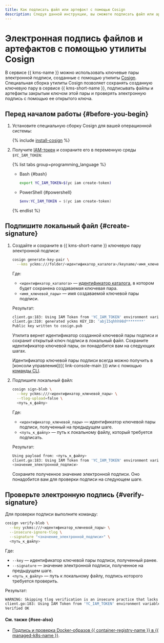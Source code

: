 ```yaml
---
title: Как подписать файл или артефакт с помощью Cosign
description: Следуя данной инструкции, вы сможете подписать файл или артефакт, а также проверить электронную подпись с помощью утилиты Cosign.
---
```


# Электронная подпись файлов и артефактов с помощью утилиты Cosign

В сервисе {{ kms-name }} можно использовать ключевые пары электронной подписи, созданные с помощью утилиты [Cosign](https://docs.sigstore.dev/signing/quickstart/). Специальная сборка утилиты Cosign позволяет сохранять созданную ключевую пару в сервисе {{ kms-short-name }}, подписывать файлы и артефакты закрытым ключом этой пары и проверять электронную подпись с помощью ее открытого ключа.

## Перед началом работы {#before-you-begin}

1. Установите специальную сборку Cosign для вашей операционной системы:

    {% include [install-cosign](../../_includes/kms/install-cosign.md) %}

1. Получите [IAM-токен](../../iam/concepts/authorization/iam-token.md) и сохраните его в переменную среды `$YC_IAM_TOKEN`:

    {% list tabs group=programming_language %}

    - Bash {#bash}

      ```bash
      export YC_IAM_TOKEN=$(yc iam create-token)
      ```

    - PowerShell {#powershell}

      ```powershell
      $env:YC_IAM_TOKEN = $(yc iam create-token)
      ```

    {% endlist %}

## Подпишите локальный файл {#create-signature}

1. Создайте и сохраните в {{ kms-short-name }} ключевую пару электронной подписи:

    ```bash
    cosign generate-key-pair \
      --kms yckms:///folder/<идентификатор_каталога>/keyname/<имя_ключевой_пары>
    ```

    Где:
    * `<идентификатор_каталога>` — [идентификатор каталога](../../resource-manager/operations/folder/get-id.md), в котором будет сохранена создаваемая ключевая пара.
    * `<имя_ключевой_пары>` — имя создаваемой ключевой пары подписи.

    Результат:

    ```bash
    client.go:183: Using IAM Token from 'YC_IAM_TOKEN' environment variable as credentials
    client.go:310: generated yckms KEY_ID: 'abj15qhhh98d********'
    Public key written to cosign.pub
    ```

    Утилита вернет идентификатор созданной ключевой пары подписи и сохранит открытый ключ подписи в локальный файл. Сохраните идентификатор ключевой пары, он понадобится вам на следующих шагах.
    
    Идентификатор ключевой пары подписи всегда можно получить в [консоли управления]({{ link-console-main }}) или с помощью [команды CLI](../../cli/cli-ref/kms/cli-ref/asymmetric-signature-key/list.md).

1. Подпишите локальный файл:

    ```bash
    cosign sign-blob \
      --key yckms:///<идентификатор_ключевой_пары> \
      --tlog-upload=false \
      <путь_к_файлу>
    ```

    Где:
    * `<идентификатор_ключевой_пары>` — идентификатор ключевой пары подписи, полученный на предыдущем шаге.
    * `<путь_к_файлу>` — путь к локальному файлу, который требуется подписать.

    Результат:

    ```bash
    Using payload from: <путь_к_файлу>
    client.go:183: Using IAM Token from 'YC_IAM_TOKEN' environment variable as credentials
    <значение_электронной_подписи>
    ```

    Сохраните полученное значение электронной подписи. Оно понадобится вам для проверки подписи на следующем шаге.

## Проверьте электронную подпись {#verify-signature}

Для проверки подписи выполните команду:

```bash
cosign verify-blob \
  --key yckms:///<идентификатор_ключевой_пары> \
  --insecure-ignore-tlog \
  --signature "<значение_электронной_подписи>" \
  <путь_к_файлу>
```

Где:
* `--key` — идентификатор ключевой пары подписи, полученный ранее.
* `--signature` — значение электронной подписи, полученное на предыдущем шаге.
* `<путь_к_файлу>` — путь к локальному файлу, подпись которого требуется проверить.

Результат:

```bash
WARNING: Skipping tlog verification is an insecure practice that lacks of transparency and auditability verification for the blob.
client.go:183: Using IAM Token from 'YC_IAM_TOKEN' environment variable as credentials
Verified OK
```

#### См. также {#see-also}

* [Подпись и проверка Docker-образов {{ container-registry-name }} в {{ managed-k8s-name }}](../../container-registry/tutorials/sign-cr-with-cosign.md).